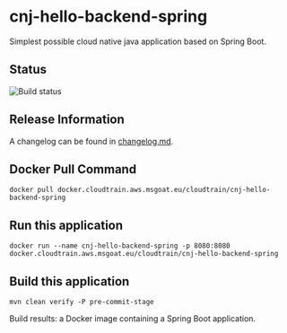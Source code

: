 # cnj-hello-backend-spring

Simplest possible cloud native java application based on Spring Boot.

## Status

![Build status](https://drone.cloudtrain.aws.msgoat.eu/api/badges/msgoat/cnj-hello-backend-spring/status.svg)

## Release Information

A changelog can be found in [changelog.md](changelog.md).

## Docker Pull Command

`docker pull docker.cloudtrain.aws.msgoat.eu/cloudtrain/cnj-hello-backend-spring`

## Run this application 

```shell 
docker run --name cnj-hello-backend-spring -p 8080:8080 docker.cloudtrain.aws.msgoat.eu/cloudtrain/cnj-hello-backend-spring
```

## Build this application

```shell 
mvn clean verify -P pre-commit-stage
```

Build results: a Docker image containing a Spring Boot application.
